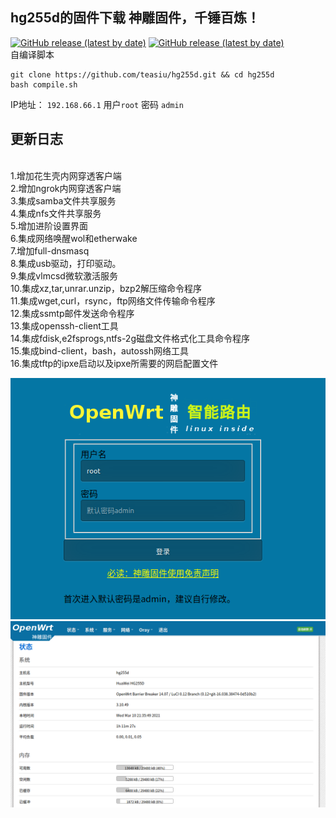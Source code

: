 ## hg255d的固件下载  神雕固件，千锤百炼！

[![GitHub release (latest by date)](https://img.shields.io/github/v/release/teasiu/hg255d?style=for-the-badge&label=Download)](https://github.com/teasiu/hg255d/releases/latest)
[![GitHub release (latest by date)](https://img.shields.io/github/downloads/teasiu/hg255d/total)](https://github.com/teasiu/hg255d/releases)
<br>
自编译脚本
```
git clone https://github.com/teasiu/hg255d.git && cd hg255d
bash compile.sh
```

IP地址： `192.168.66.1` 用户`root` 密码 `admin`
<br>
## 更新日志
<br>1.增加花生壳内网穿透客户端
<br>2.增加ngrok内网穿透客户端
<br>3.集成samba文件共享服务
<br>4.集成nfs文件共享服务
<br>5.增加进阶设置界面
<br>6.集成网络唤醒wol和etherwake
<br>7.增加full-dnsmasq
<br>8.集成usb驱动，打印驱动。
<br>9.集成vlmcsd微软激活服务
<br>10.集成xz,tar,unrar.unzip，bzp2解压缩命令程序
<br>11.集成wget,curl，rsync，ftp网络文件传输命令程序
<br>12.集成ssmtp邮件发送命令程序
<br>13.集成openssh-client工具
<br>14.集成fdisk,e2fsprogs,ntfs-2g磁盘文件格式化工具命令程序
<br>15.集成bind-client，bash，autossh网络工具
<br>16.集成tftp的ipxe启动以及ipxe所需要的网启配置文件

![](/diy/123.png)
![](/diy/124.png)

